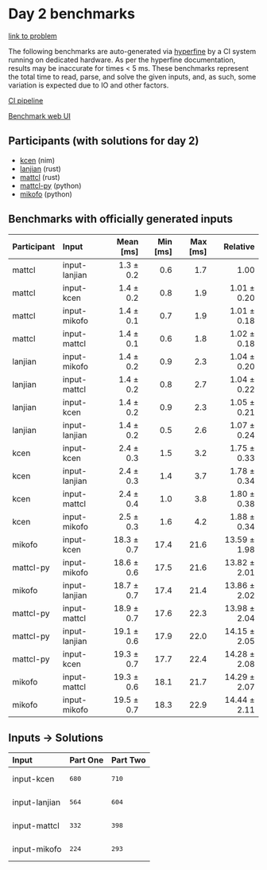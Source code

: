 # Day 2 benchmarks

[link to problem](https://adventofcode.com/2024/day/2)

The following benchmarks are auto-generated via
[hyperfine](https://github.com/sharkdp/hyperfine) by a CI system running on
dedicated hardware. As per the hyperfine documentation, results may be
inaccurate for times < 5 ms. These benchmarks represent the total time to read,
parse, and solve the given inputs, and, as such, some variation is expected due
to IO and other factors.

[CI pipeline](http://ci.papercode.net:8080/teams/main/pipelines/aoc2024)

[Benchmark web UI](https://aoc.ancalagon.black)


## Participants (with solutions for day 2)

- [kcen](https://github.com/kcen/aoc2024) (nim)
- [lanjian](https://github.com/lanjian/aoc-2024) (rust)
- [mattcl](https://github.com/mattcl/aoc2024) (rust)
- [mattcl-py](https://github.com/mattcl/aoc2024-py) (python)
- [mikofo](https://github.com/mikofo/aoc2024) (python)


## Benchmarks with officially generated inputs

| Participant | Input | Mean [ms] | Min [ms] | Max [ms] | Relative |
|:---|:---|---:|---:|---:|---:|
| mattcl | input-lanjian | 1.3 ± 0.2 | 0.6 | 1.7 | 1.00 |
| mattcl | input-kcen | 1.4 ± 0.2 | 0.8 | 1.9 | 1.01 ± 0.20 |
| mattcl | input-mikofo | 1.4 ± 0.1 | 0.7 | 1.9 | 1.01 ± 0.18 |
| mattcl | input-mattcl | 1.4 ± 0.1 | 0.6 | 1.8 | 1.02 ± 0.18 |
| lanjian | input-mikofo | 1.4 ± 0.2 | 0.9 | 2.3 | 1.04 ± 0.20 |
| lanjian | input-mattcl | 1.4 ± 0.2 | 0.8 | 2.7 | 1.04 ± 0.22 |
| lanjian | input-kcen | 1.4 ± 0.2 | 0.9 | 2.3 | 1.05 ± 0.21 |
| lanjian | input-lanjian | 1.4 ± 0.2 | 0.5 | 2.6 | 1.07 ± 0.24 |
| kcen | input-kcen | 2.4 ± 0.3 | 1.5 | 3.2 | 1.75 ± 0.33 |
| kcen | input-lanjian | 2.4 ± 0.3 | 1.4 | 3.7 | 1.78 ± 0.34 |
| kcen | input-mattcl | 2.4 ± 0.4 | 1.0 | 3.8 | 1.80 ± 0.38 |
| kcen | input-mikofo | 2.5 ± 0.3 | 1.6 | 4.2 | 1.88 ± 0.34 |
| mikofo | input-kcen | 18.3 ± 0.7 | 17.4 | 21.6 | 13.59 ± 1.98 |
| mattcl-py | input-mikofo | 18.6 ± 0.6 | 17.5 | 21.6 | 13.82 ± 2.01 |
| mikofo | input-lanjian | 18.7 ± 0.7 | 17.4 | 21.4 | 13.86 ± 2.02 |
| mattcl-py | input-mattcl | 18.9 ± 0.7 | 17.6 | 22.3 | 13.98 ± 2.04 |
| mattcl-py | input-lanjian | 19.1 ± 0.6 | 17.9 | 22.0 | 14.15 ± 2.05 |
| mattcl-py | input-kcen | 19.3 ± 0.7 | 17.7 | 22.4 | 14.28 ± 2.08 |
| mikofo | input-mattcl | 19.3 ± 0.6 | 18.1 | 21.7 | 14.29 ± 2.07 |
| mikofo | input-mikofo | 19.5 ± 0.7 | 18.3 | 22.9 | 14.44 ± 2.11 |


## Inputs -> Solutions

| Input | Part One | Part Two |
|:---|:---|:---|
|input-kcen|<pre>680</pre>|<pre>710</pre>|
|input-lanjian|<pre>564</pre>|<pre>604</pre>|
|input-mattcl|<pre>332</pre>|<pre>398</pre>|
|input-mikofo|<pre>224</pre>|<pre>293</pre>|